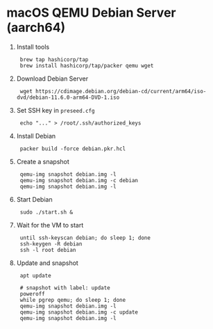 # macOS QEMU Debian Server (aarch64)

1. Install tools

		brew tap hashicorp/tap
		brew install hashicorp/tap/packer qemu wget

1. Download Debian Server

		wget https://cdimage.debian.org/debian-cd/current/arm64/iso-dvd/debian-11.6.0-arm64-DVD-1.iso

1. Set SSH key in `preseed.cfg`

		echo "..." > /root/.ssh/authorized_keys

1. Install Debian

		packer build -force debian.pkr.hcl

1. Create a snapshot

		qemu-img snapshot debian.img -l
		qemu-img snapshot debian.img -c debian
		qemu-img snapshot debian.img -l

1. Start Debian

		sudo ./start.sh &

1. Wait for the VM to start

		until ssh-keyscan debian; do sleep 1; done
		ssh-keygen -R debian
		ssh -l root debian

1. Update and snapshot

		apt update

		# snapshot with label: update
		poweroff
		while pgrep qemu; do sleep 1; done
		qemu-img snapshot debian.img -l
		qemu-img snapshot debian.img -c update
		qemu-img snapshot debian.img -l

